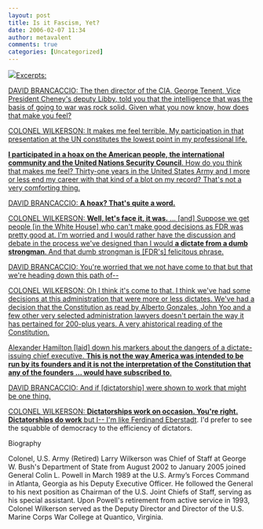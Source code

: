 ```yaml
---
layout: post
title: Is it Fascism, Yet?
date: 2006-02-07 11:34
author: metavalent
comments: true
categories: [Uncategorized]
---
```

<!--Lead Photo --><a href="http://www.pbs.org/now/politics/wilkerson.html"><img src="https://web.archive.org/web/*/http://awebcamdarkly.com/" dumb strongmen; to use the terminology of Alexander Hamilton and Col. Wilkerson, below.

Excerpts:

DAVID BRANCACCIO: The then director of the CIA, George Tenent, Vice President Cheney's deputy Libby, told you that the intelligence that was the basis of going to war was rock solid. Given what you now know, how does that make you feel?

COLONEL WILKERSON: It makes me feel terrible. My participation in that presentation at the UN constitutes the lowest point in my professional life.

<strong>I participated in a hoax on the American people, the international community and the United Nations Security Council</strong>. How do you think that makes me feel? Thirty-one years in the United States Army and I more or less end my career with that kind of a blot on my record? That's not a very comforting thing.

DAVID BRANCACCIO: <strong>A hoax? That's quite a word.</strong>

COLONEL WILKERSON: <strong>Well, let's face it, it was.</strong> ... [and] Suppose we get people [in the White House] who can't make good decisions as FDR was pretty good at. I'm worried and I would rather have the discussion and debate in the process we've designed than I would <strong>a dictate from a dumb strongman</strong>. And that dumb strongman is [FDR's] felicitous phrase.

DAVID BRANCACCIO: You're worried that we not have come to that but that we're heading down this path of--

COLONEL WILKERSON: Oh I think it's come to that. I think we've had some decisions at this administration that were more or less dictates. We've had a decision that the Constitution as read by Alberto Gonzales, John Yoo and a few other very selected administration lawyers doesn't pertain the way it has pertained for 200-plus years. A very ahistorical reading of the Constitution.

Alexander Hamilton [laid] down his markers about the dangers of a dictate-issuing chief executive. <strong>This is not the way America was intended to be run by its founders and it is not the interpretation of the Constitution that any of the founders ... would have subscribed to</strong>. 

DAVID BRANCACCIO: And if [dictatorship] were shown to work that might be one thing. 

COLONEL WILKERSON: <strong>Dictatorships work on occasion. You're right. Dictatorships do work</strong> but I-- I'm like <a href="http://en.wikipedia.org/wiki/Ferdinand_Eberstadt">Ferdinand Eberstadt</a>. I'd prefer to see the squabble of democracy to the efficiency of dictators. 

Biography

Colonel, U.S. Army (Retired) Larry Wilkerson was Chief of Staff at George W. Bush's Department of State from August 2002 to January 2005 joined General Colin L. Powell in March 1989 at the U.S. Army’s Forces Command in Atlanta, Georgia as his Deputy Executive Officer. He followed the General to his next position as Chairman of the U.S. Joint Chiefs of Staff, serving as his special assistant. Upon Powell's retirement from active service in 1993, Colonel Wilkerson served as the Deputy Director and Director of the U.S. Marine Corps War College at Quantico, Virginia.
